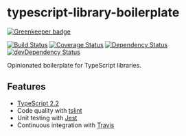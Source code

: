 # typescript-library-boilerplate

[![Greenkeeper badge](https://badges.greenkeeper.io/maxdavidson/typescript-library-boilerplate.svg)](https://greenkeeper.io/)

[![Build Status](https://img.shields.io/travis/maxdavidson/typescript-library-boilerplate/master.svg)](https://travis-ci.org/maxdavidson/typescript-library-boilerplate)
[![Coverage Status](https://img.shields.io/coveralls/maxdavidson/typescript-library-boilerplate/master.svg)](https://coveralls.io/github/maxdavidson/typescript-library-boilerplate?branch=master)
[![Dependency Status](https://img.shields.io/david/maxdavidson/typescript-library-boilerplate.svg)](https://david-dm.org/maxdavidson/typescript-library-boilerplate)
[![devDependency Status](https://img.shields.io/david/dev/maxdavidson/typescript-library-boilerplate.svg)](https://david-dm.org/maxdavidson/typescript-library-boilerplate?type=dev)

Opinionated boilerplate for TypeScript libraries.


## Features

* [TypeScript 2.2](http://www.typescriptlang.org)
* Code quality with [tslint](http://palantir.github.io/tslint/)
* Unit testing with [Jest](https://github.com/facebook/jest)
* Continuous integration with [Travis](https://travis-ci.org)
